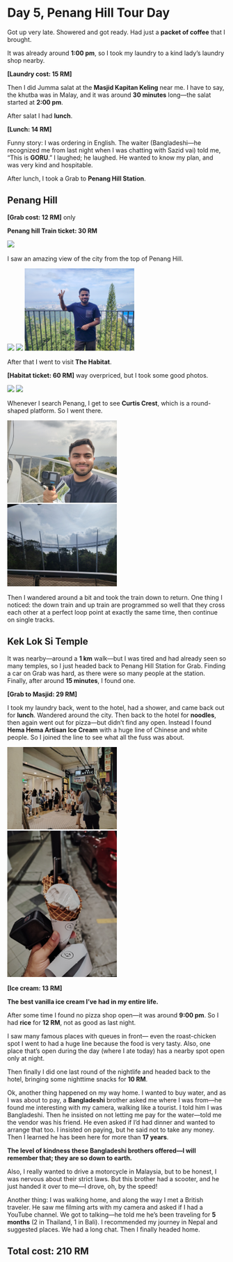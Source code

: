 # Day 5, Penang Hill Tour Day

Got up very late. Showered and got ready.
Had just a **packet of coffee** that I brought.

It was already around **1:00 pm**, so I took my laundry to a kind lady’s laundry shop nearby.

**[Laundry cost: 15 RM]**

Then I did Jumma salat at the **Masjid Kapitan Keling** near me.
I have to say, the khutba was in Malay, and it was around **30 minutes** long—the salat started at **2:00 pm**.

After salat I had **lunch**.

**[Lunch: 14 RM]**

Funny story: I was ordering in English. The waiter (Bangladeshi—he recognized me from last night when I was chatting with Sazid vai) told me, “This is **GORU**.” I laughed; he laughed. He wanted to know my plan, and was very kind and hospitable.

After lunch, I took a Grab to **Penang Hill Station**. 

## Penang Hill

**[Grab cost: 12 RM]** only

**Penang hill Train ticket: 30 RM** 

<img src="images/Day 5/train_photos.jpg" style="width:50%;">

I saw an amazing view of the city from the top of Penang Hill. 


<img src="images/Day 5/penang_hill_top_view.jpg" style="width:50%;">
<img src="images/Day 5/penang_hill_top_view1.jpg" style="width:50%;">
<img src="images/Day 5/penang_hill_top_view2.jpg" style="width:50%;">

After that I went to visit **The Habitat**.


**[Habitat ticket: 60 RM]** way overpriced, but I took some good photos. 

<img src="images/Day 5/habitat_photo.jpg" style="width:50%;">
<img src="images/Day 5/habitat_photo1.jpg" style="width:50%;">

Whenever I search Penang, I get to see **Curtis Crest**, which is a round-shaped platform. So I went there.

 <img src="images/Day 5/curtis_crest.jpg" style="width:50%;">
 <img src="images/Day 5/curtis_crest1.jpg" style="width:50%;">

Then I wandered around a bit and took the train down to return.
One thing I noticed: the down train and up train are programmed so well that they cross each other at a perfect loop point at exactly the same time, then continue on single tracks.

## Kek Lok Si Temple

It was nearby—around a **1 km** walk—but I was tired and had already seen so many temples, so I just headed back to Penang Hill Station for Grab.
Finding a car on Grab was hard, as there were so many people at the station. Finally, after around **15 minutes**, I found one.

**[Grab to Masjid: 29 RM]**

I took my laundry back, went to the hotel, had a shower, and came back out for **lunch**. Wandered around the city. Then back to the hotel for **noodles**, then again went out for pizza—but didn’t find any open. Instead I found **Hema Hema Artisan Ice Cream** with a huge line of Chinese and white people. So I joined the line to see what all the fuss was about. 

<img src="images/Day 5/hema_hema_queue.jpg" style="width:50%;">
<img src="images/Day 5/hema_hema_queue1.jpg" style="width:50%;">

**[Ice cream: 13 RM]**

**The best vanilla ice cream I’ve had in my entire life.**

After some time I found no pizza shop open—it was around **9:00 pm**. So I had **rice** for **12 RM**, not as good as last night.


I saw many famous places with queues in front— even the roast-chicken spot I went to had a huge line because the food is very tasty. Also, one place that’s open during the day (where I ate today) has a nearby spot open only at night.

Then finally I did one last round of the nightlife and headed back to the hotel, bringing some nighttime snacks for **10 RM**.

Ok, another thing happened on my way home. I wanted to buy water, and as I was about to pay, a **Bangladeshi** brother asked me where I was from—he found me interesting with my camera, walking like a tourist. I told him I was Bangladeshi. Then he insisted on not letting me pay for the water—told me the vendor was his friend. He even asked if I’d had dinner and wanted to arrange that too. I insisted on paying, but he said not to take any money. Then I learned he has been here for more than **17 years**.

**The level of kindness these Bangladeshi brothers offered—I will remember that; they are so down to earth.**

Also, I really wanted to drive a motorcycle in Malaysia, but to be honest, I was nervous about their strict laws. But this brother had a scooter, and he just handed it over to me—I drove, oh, by the speed!

Another thing: I was walking home, and along the way I met a British traveler. He saw me filming arts with my camera and asked if I had a YouTube channel. We got to talking—he told me he’s been traveling for **5 months** (2 in Thailand, 1 in Bali). I recommended my journey in Nepal and suggested places. We had a long chat. Then I finally headed home.

## Total cost: **210 RM**
